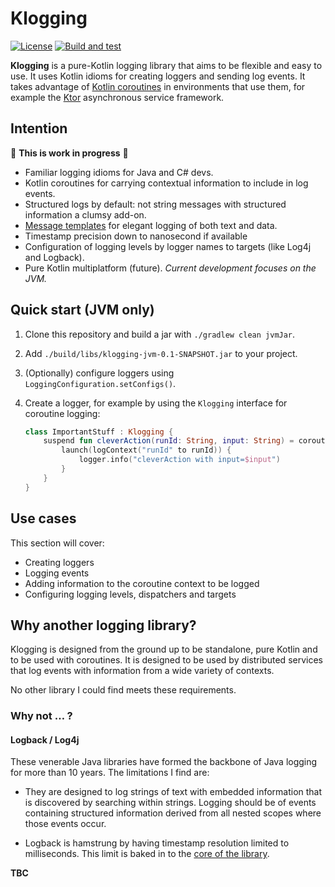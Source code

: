 # Klogging

[![License](https://img.shields.io/badge/License-Apache%202.0-blue.svg)](https://opensource.org/licenses/Apache-2.0)
[![Build and test](https://github.com/klogging/klogging/actions/workflows/build-test.yml/badge.svg)](https://github.com/klogging/klogging/actions/workflows/build-test.yml)

**Klogging** is a pure-Kotlin logging library that aims to be flexible and easy to use.
It uses Kotlin idioms for creating loggers and sending log events.
It takes advantage of [Kotlin coroutines](https://kotlinlang.org/docs/coroutines-guide.html)
in environments that use them, for example the [Ktor](https://ktor.io) asynchronous service
framework.

## Intention

🚧 **This is work in progress** 🚧

- Familiar logging idioms for Java and C# devs.
- Kotlin coroutines for carrying contextual information to include in log events.
- Structured logs by default: not string messages with structured information a clumsy add-on.
- [Message templates](https://messagetemplates.org) for elegant logging of both text and data.
- Timestamp precision down to nanosecond if available
- Configuration of logging levels by logger names to targets (like Log4j and Logback). 
- Pure Kotlin multiplatform (future). _Current development focuses on the JVM._

## Quick start (JVM only)

1. Clone this repository and build a jar with `./gradlew clean jvmJar`.

2. Add `./build/libs/klogging-jvm-0.1-SNAPSHOT.jar` to your project.

3. (Optionally) configure loggers using `LoggingConfiguration.setConfigs()`.

4. Create a logger, for example by using the `Klogging` interface for coroutine logging:

    ```kotlin
    class ImportantStuff : Klogging {
        suspend fun cleverAction(runId: String, input: String) = coroutineScope {
            launch(logContext("runId" to runId)) {
                logger.info("cleverAction with input=$input")
            }
        }
    }
    ```

## Use cases

This section will cover:

- Creating loggers
- Logging events
- Adding information to the coroutine context to be logged
- Configuring logging levels, dispatchers and targets

## Why another logging library?

Klogging is designed from the ground up to be standalone, pure Kotlin and to be used with
coroutines. It is designed to be used by distributed services that log events with information
from a wide variety of contexts.

No other library I could find meets these requirements.

### Why not … ?

#### Logback / Log4j

These venerable Java libraries have formed the backbone of Java logging for more than 10 years. The
limitations I find are:

* They are designed to log strings of text with embedded information that is discovered by searching
  within strings. Logging should be of events containing structured information derived from
  all nested scopes where those events occur.

* Logback is hamstrung by having timestamp resolution limited to milliseconds. This limit is baked
  in to
  the [core of the library](https://github.com/qos-ch/logback/blob/master/logback-classic/src/main/java/ch/qos/logback/classic/spi/ILoggingEvent.java#L83).
  
**TBC**
